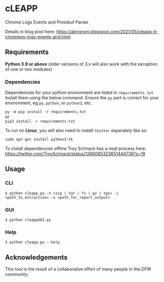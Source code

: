 # cLEAPP
Chrome Logs Events and Protobuf Parser

Details in blog post here:  https://abrignoni.blogspot.com/2021/05/cleapp-it-chromeos-logs-events-and.html 

## Requirements
**Python 3.9 or above** (older versions of 3.x will also work with the exception of one or two modules)

### Dependencies

Dependencies for your python environment are listed in `requirements.txt`. Install them using the below command. Ensure the `py` part is correct for your environment, eg `py`, `python`, or `python3`, etc. 

`py -m pip install -r requirements.txt`  
or  
 `pip3 install -r requirements.txt`

To run on **Linux**, you will also need to install `tkinter` separately like so:

`sudo apt-get install python3-tk`

To install dependencies offline Troy Schnack has a neat process here:
https://twitter.com/TroySchnack/status/1266085323651444736?s=19

## Usage

### CLI

```
$ python cleapp.py -t <zip | tar | fs | gz | tgz> -i <path_to_extraction> -o <path_for_report_output>
```

### GUI

```
$ python cleappGUI.py 
```

### Help

```
$ python cleapp.py --help
```

## Acknowledgements

This tool is the result of a collaborative effort of many people in the DFIR community.